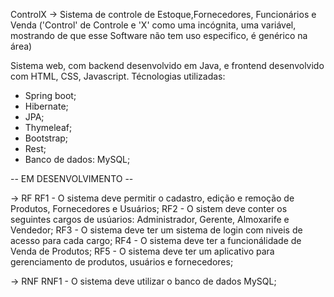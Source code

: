 ControlX -> Sistema de controle de Estoque,Fornecedores, Funcionários e Venda ('Control' de Controle e 'X' como uma incógnita, uma variável, mostrando de que esse Software não tem uso especifico, é genérico na área)

Sistema web, com backend desenvolvido em Java, e frontend desenvolvido com HTML, CSS, Javascript. Técnologias utilizadas:
- Spring boot;
- Hibernate;
- JPA;
- Thymeleaf;
- Bootstrap;
- Rest;
- Banco de dados: MySQL;

-- EM DESENVOLVIMENTO --

-> RF
RF1 - O sistema deve permitir o cadastro, edição e remoção de Produtos, Fornecedores e Usuários;
RF2 - O sistem deve conter os seguintes cargos de usúarios: Administrador, Gerente, Almoxarife e Vendedor;
RF3 - O sistema deve ter um sistema de login com niveis de acesso para cada cargo;
RF4 - O sistema deve ter a funcionálidade de Venda de Produtos;
RF5 - O sistema deve ter um aplicativo para gerenciamento de produtos, usuários e fornecedores;

-> RNF
RNF1 - O sistema deve utilizar o banco de dados MySQL;
